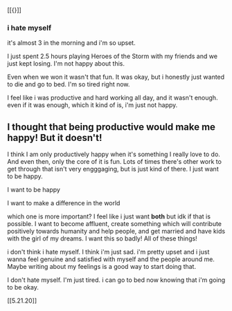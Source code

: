[[{}]]
### i hate myself

it's almost 3 in the morning and i'm so upset.

I just spent 2.5 hours playing Heroes of the Storm with my friends and we just kept losing. I'm not happy about this.

Even when we won it wasn't that fun. It was okay, but i honestly just wanted to die and go to bed. I'm so tired right now.

I feel like i was productive and hard working all day, and it wasn't enough. even if it was enough, which it kind of is, i'm just not happy.

## I thought that being productive would make me happy! But it doesn't!

I think I am only productively happy when it's something I really love to do. And even then, only the core of it is fun. Lots of times there's other work to get through that isn't very engggaging, but is just kind of there. I just want to be happy.

I want to be happy

I want to make a difference in the world



which one is more important? I feel like i just want **both** but idk if that is possible. I want to become affluent, create something which will contribute positively towards humanity and help people, and get married and have kids with the girl of my dreams. I want this so badly! All of these things!


i don't think i hate myself. I think i'm just sad. i'm pretty upset and i just wanna feel genuine and satisfied with myself and the people around me. Maybe writing about my feelings is a good way to start doing that.

I don't hate myself. I'm just tired. i can go to bed now knowing that i'm going to be okay. 

[[5.21.20]]